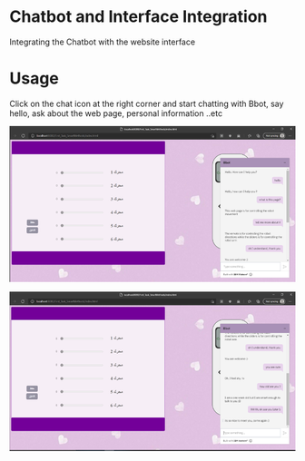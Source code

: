 # Chatbot and Interface Integration
Integrating the Chatbot with the website interface

# Usage
Click on the chat icon at the right corner and start chatting with Bbot, say hello, ask about the web page, personal information ..etc

![ch1](ch1.png)

![ch2](ch2.png)
